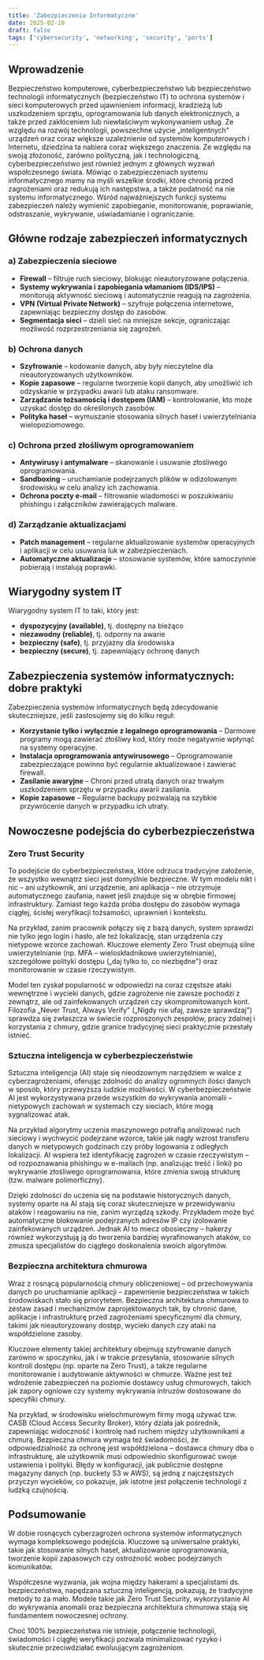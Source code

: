 ```yaml
---
title: 'Zabezpieczenia Informatyczne'
date: 2025-02-10
draft: false
tags: ['cybersecurity', 'networking', 'security', 'ports']
---
```


## Wprowadzenie

Bezpieczeństwo komputerowe, cyberbezpieczeństwo lub bezpieczeństwo technologii informatycznych (bezpieczeństwo IT) to ochrona systemów i sieci komputerowych przed ujawnieniem informacji, kradzieżą lub uszkodzeniem sprzętu, oprogramowania lub danych elektronicznych, a także przed zakłóceniem lub niewłaściwym wykonywaniem usług. Ze względu na rozwój technologii, powszechne użycie „inteligentnych" urządzeń oraz coraz większe uzależnienie od systemów komputerowych i Internetu, dziedzina ta nabiera coraz większego znaczenia. Ze względu na swoją złożoność, zarówno polityczną, jak i technologiczną, cyberbezpieczeństwo jest również jednym z głównych wyzwań współczesnego świata. Mówiąc o zabezpieczeniach systemu informatycznego mamy na myśli wszelkie środki, które chronią przed zagrożeniami oraz redukują ich następstwa, a także podatność na nie systemu informatycznego. Wśród najważniejszych funkcji systemu zabezpieczeń należy wymienić zapobieganie, monitorowanie, poprawianie, odstraszanie, wykrywanie, uświadamianie i ograniczanie.

## Główne rodzaje zabezpieczeń informatycznych

### a) Zabezpieczenia sieciowe

- **Firewall** – filtruje ruch sieciowy, blokując nieautoryzowane połączenia.
- **Systemy wykrywania i zapobiegania włamaniom (IDS/IPS)** – monitorują aktywność sieciową i automatycznie reagują na zagrożenia.
- **VPN (Virtual Private Network)** – szyfruje połączenia internetowe, zapewniając bezpieczny dostęp do zasobów.
- **Segmentacja sieci** – dzieli sieć na mniejsze sekcje, ograniczając możliwość rozprzestrzeniania się zagrożeń.

### b) Ochrona danych

- **Szyfrowanie** – kodowanie danych, aby były nieczytelne dla nieautoryzowanych użytkowników.
- **Kopie zapasowe** – regularne tworzenie kopii danych, aby umożliwić ich odzyskanie w przypadku awarii lub ataku ransomware.
- **Zarządzanie tożsamością i dostępem (IAM)** – kontrolowanie, kto może uzyskać dostęp do określonych zasobów.
- **Polityka haseł** – wymuszanie stosowania silnych haseł i uwierzytelniania wielopoziomowego.

### c) Ochrona przed złośliwym oprogramowaniem

- **Antywirusy i antymalware** – skanowanie i usuwanie złośliwego oprogramowania.
- **Sandboxing** – uruchamianie podejrzanych plików w odizolowanym środowisku w celu analizy ich zachowania.
- **Ochrona poczty e-mail** – filtrowanie wiadomości w poszukiwaniu phishingu i załączników zawierających malware.

### d) Zarządzanie aktualizacjami

- **Patch management** – regularne aktualizowanie systemów operacyjnych i aplikacji w celu usuwania luk w zabezpieczeniach.
- **Automatyczne aktualizacje** – stosowanie systemów, które samoczynnie pobierają i instalują poprawki.

## Wiarygodny system IT

Wiarygodny system IT to taki, który jest:

- **dyspozycyjny (available)**, tj. dostępny na bieżąco
- **niezawodny (reliable)**, tj. odporny na awarie
- **bezpieczny (safe)**, tj. przyjazny dla środowiska
- **bezpieczny (secure)**, tj. zapewniający ochronę danych

## Zabezpieczenia systemów informatycznych: dobre praktyki

Zabezpieczenia systemów informatycznych będą zdecydowanie skuteczniejsze, jeśli zastosujemy się do kilku reguł:

- **Korzystanie tylko i wyłącznie z legalnego oprogramowania** – Darmowe programy mogą zawierać złośliwy kod, który może negatywnie wpłynąć na systemy operacyjne.
- **Instalacja oprogramowania antywirusowego** – Oprogramowanie zabezpieczające powinno być regularnie aktualizowane i zawierać firewall.
- **Zasilanie awaryjne** – Chroni przed utratą danych oraz trwałym uszkodzeniem sprzętu w przypadku awarii zasilania.
- **Kopie zapasowe** – Regularne backupy pozwalają na szybkie przywrócenie danych w przypadku ich utraty.

## Nowoczesne podejścia do cyberbezpieczeństwa

### Zero Trust Security

To podejście do cyberbezpieczeństwa, które odrzuca tradycyjne założenie, że wszystko wewnątrz sieci jest domyślnie bezpieczne. W tym modelu nikt i nic – ani użytkownik, ani urządzenie, ani aplikacja – nie otrzymuje automatycznego zaufania, nawet jeśli znajduje się w obrębie firmowej infrastruktury. Zamiast tego każda próba dostępu do zasobów wymaga ciągłej, ścisłej weryfikacji tożsamości, uprawnień i kontekstu. 

Na przykład, zanim pracownik połączy się z bazą danych, system sprawdzi nie tylko jego login i hasło, ale też lokalizację, stan urządzenia czy nietypowe wzorce zachowań. Kluczowe elementy Zero Trust obejmują silne uwierzytelnianie (np. MFA – wieloskładnikowe uwierzytelnianie), szczegółowe polityki dostępu („daj tylko to, co niezbędne") oraz monitorowanie w czasie rzeczywistym. 

Model ten zyskał popularność w odpowiedzi na coraz częstsze ataki wewnętrzne i wycieki danych, gdzie zagrożenie nie zawsze pochodzi z zewnątrz, ale od zainfekowanych urządzeń czy skompromitowanych kont. Filozofia „Never Trust, Always Verify" („Nigdy nie ufaj, zawsze sprawdzaj") sprawdza się zwłaszcza w świecie rozproszonych zespołów, pracy zdalnej i korzystania z chmury, gdzie granice tradycyjnej sieci praktycznie przestały istnieć.

### Sztuczna inteligencja w cyberbezpieczeństwie

Sztuczna inteligencja (AI) staje się nieodzownym narzędziem w walce z cyberzagrożeniami, oferując zdolność do analizy ogromnych ilości danych w sposób, który przewyższa ludzkie możliwości. W cyberbezpieczeństwie AI jest wykorzystywana przede wszystkim do wykrywania anomalii – nietypowych zachowań w systemach czy sieciach, które mogą sygnalizować atak. 

Na przykład algorytmy uczenia maszynowego potrafią analizować ruch sieciowy i wychwycić podejrzane wzorce, takie jak nagły wzrost transferu danych w nietypowych godzinach czy próby logowania z odległych lokalizacji. AI wspiera też identyfikację zagrożeń w czasie rzeczywistym – od rozpoznawania phishingu w e-mailach (np. analizując treść i linki) po wykrywanie złośliwego oprogramowania, które zmienia swoją strukturę (tzw. malware polimorficzny). 

Dzięki zdolności do uczenia się na podstawie historycznych danych, systemy oparte na AI stają się coraz skuteczniejsze w przewidywaniu ataków i reagowaniu na nie, zanim wyrządzą szkody. Przykładem może być automatyczne blokowanie podejrzanych adresów IP czy izolowanie zainfekowanych urządzeń. Jednak AI to miecz obosieczny – hakerzy również wykorzystują ją do tworzenia bardziej wyrafinowanych ataków, co zmusza specjalistów do ciągłego doskonalenia swoich algorytmów.

### Bezpieczna architektura chmurowa

Wraz z rosnącą popularnością chmury obliczeniowej – od przechowywania danych po uruchamianie aplikacji – zapewnienie bezpieczeństwa w takich środowiskach stało się priorytetem. Bezpieczna architektura chmurowa to zestaw zasad i mechanizmów zaprojektowanych tak, by chronić dane, aplikacje i infrastrukturę przed zagrożeniami specyficznymi dla chmury, takimi jak nieautoryzowany dostęp, wycieki danych czy ataki na współdzielone zasoby.

Kluczowe elementy takiej architektury obejmują szyfrowanie danych zarówno w spoczynku, jak i w trakcie przesyłania, stosowanie silnych kontroli dostępu (np. oparte na Zero Trust), a także regularne monitorowanie i audytowanie aktywności w chmurze. Ważne jest też wdrożenie zabezpieczeń na poziomie dostawcy usług chmurowych, takich jak zapory ogniowe czy systemy wykrywania intruzów dostosowane do specyfiki chmury. 

Na przykład, w środowisku wielochmurowym firmy mogą używać tzw. CASB (Cloud Access Security Broker), który działa jak pośrednik, zapewniając widoczność i kontrolę nad ruchem między użytkownikami a chmurą. Bezpieczna chmura wymaga też świadomości, że odpowiedzialność za ochronę jest współdzielona – dostawca chmury dba o infrastrukturę, ale użytkownik musi odpowiednio skonfigurować swoje ustawienia i polityki. Błędy w konfiguracji, jak publicznie dostępne magazyny danych (np. buckety S3 w AWS), są jedną z najczęstszych przyczyn wycieków, co pokazuje, jak istotne jest połączenie technologii z ludzką czujnością.

## Podsumowanie

W dobie rosnących cyberzagrożeń ochrona systemów informatycznych wymaga kompleksowego podejścia. Kluczowe są uniwersalne praktyki, takie jak stosowanie silnych haseł, aktualizowanie oprogramowania, tworzenie kopii zapasowych czy ostrożność wobec podejrzanych komunikatów. 

Współczesne wyzwania, jak wojna między hakerami a specjalistami ds. bezpieczeństwa, napędzana sztuczną inteligencją, pokazują, że tradycyjne metody to za mało. Modele takie jak Zero Trust Security, wykorzystanie AI do wykrywania anomalii oraz bezpieczna architektura chmurowa stają się fundamentem nowoczesnej ochrony. 

Choć 100% bezpieczeństwa nie istnieje, połączenie technologii, świadomości i ciągłej weryfikacji pozwala minimalizować ryzyko i skutecznie przeciwdziałać ewoluującym zagrożeniom.
